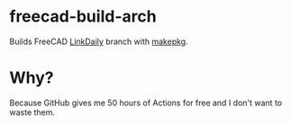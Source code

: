 # freecad-build-arch
Builds FreeCAD [LinkDaily](https://github.com/realthunder/FreeCAD/tree/LinkDaily) branch with [makepkg](https://wiki.archlinux.org/title/Makepkg).

# Why?
Because GitHub gives me 50 hours of Actions for free and I don't want to waste them.

